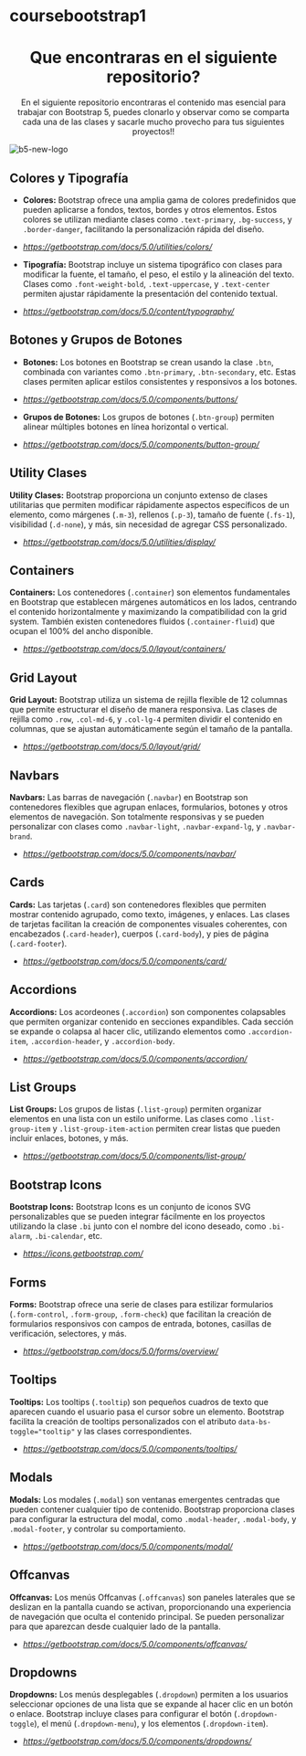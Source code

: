 # coursebootstrap1
<h1 align="center">Que encontraras en el siguiente repositorio?</h1>

<p align="center">En el siguiente repositorio encontraras el contenido mas esencial para trabajar con Bootstrap 5, puedes clonarlo y observar como se comparta cada una de las clases y sacarle mucho provecho para tus siguientes proyectos!!</p>
    
   ![b5-new-logo](https://github.com/user-attachments/assets/aeac61d0-cb34-401d-bcab-47125ab78db1)


## Colores y Tipografía

 - **Colores:**
 Bootstrap ofrece una amplia gama de colores predefinidos que pueden aplicarse a fondos, textos, bordes y otros elementos. Estos colores se utilizan mediante clases como `.text-primary`, `.bg-success`, y `.border-danger`, facilitando la personalización rápida del diseño.

- *https://getbootstrap.com/docs/5.0/utilities/colors/*

-   **Tipografía:** 
Bootstrap incluye un sistema tipográfico con clases para modificar la fuente, el tamaño, el peso, el estilo y la alineación del texto. Clases como `.font-weight-bold`, `.text-uppercase`, y `.text-center` permiten ajustar rápidamente la presentación del contenido textual.

- *https://getbootstrap.com/docs/5.0/content/typography/*




## Botones y Grupos de Botones

 - **Botones:** Los botones en Bootstrap se crean usando la clase `.btn`,
   combinada con variantes como `.btn-primary`, `.btn-secondary`, etc.
   Estas clases permiten aplicar estilos consistentes y responsivos a
   los botones.

- *https://getbootstrap.com/docs/5.0/components/buttons/*

 -   **Grupos de Botones:** Los grupos de botones (`.btn-group`) permiten alinear múltiples botones en línea horizontal o vertical.

 - *https://getbootstrap.com/docs/5.0/components/button-group/*

## Utility Clases

   **Utility Clases:** Bootstrap proporciona un conjunto extenso de clases utilitarias que permiten modificar rápidamente aspectos específicos de un elemento, como márgenes (`.m-3`), rellenos (`.p-3`), tamaño de fuente (`.fs-1`), visibilidad (`.d-none`), y más, sin necesidad de agregar CSS personalizado.

- *https://getbootstrap.com/docs/5.0/utilities/display/*

## Containers

   **Containers:** Los contenedores (`.container`) son elementos fundamentales en Bootstrap que establecen márgenes automáticos en los lados, centrando el contenido horizontalmente y maximizando la compatibilidad con la grid system. También existen contenedores fluidos (`.container-fluid`) que ocupan el 100% del ancho disponible.

- *https://getbootstrap.com/docs/5.0/layout/containers/*

## Grid Layout

   **Grid Layout:** Bootstrap utiliza un sistema de rejilla flexible de 12 columnas que permite estructurar el diseño de manera responsiva. Las clases de rejilla como `.row`, `.col-md-6`, y `.col-lg-4` permiten dividir el contenido en columnas, que se ajustan automáticamente según el tamaño de la pantalla.

- *https://getbootstrap.com/docs/5.0/layout/grid/*

## Navbars

   **Navbars:** Las barras de navegación (`.navbar`) en Bootstrap son contenedores flexibles que agrupan enlaces, formularios, botones y otros elementos de navegación. Son totalmente responsivas y se pueden personalizar con clases como `.navbar-light`, `.navbar-expand-lg`, y `.navbar-brand`.

- *https://getbootstrap.com/docs/5.0/components/navbar/*

## Cards

   **Cards:** Las tarjetas (`.card`) son contenedores flexibles que permiten mostrar contenido agrupado, como texto, imágenes, y enlaces. Las clases de tarjetas facilitan la creación de componentes visuales coherentes, con encabezados (`.card-header`), cuerpos (`.card-body`), y pies de página (`.card-footer`).

- *https://getbootstrap.com/docs/5.0/components/card/*

## Accordions

   **Accordions:** Los acordeones (`.accordion`) son componentes colapsables que permiten organizar contenido en secciones expandibles. Cada sección se expande o colapsa al hacer clic, utilizando elementos como `.accordion-item`, `.accordion-header`, y `.accordion-body`.

- *https://getbootstrap.com/docs/5.0/components/accordion/*

## List Groups

   **List Groups:** Los grupos de listas (`.list-group`) permiten organizar elementos en una lista con un estilo uniforme. Las clases como `.list-group-item` y `.list-group-item-action` permiten crear listas que pueden incluir enlaces, botones, y más.

- *https://getbootstrap.com/docs/5.0/components/list-group/*

## Bootstrap Icons

   **Bootstrap Icons:** Bootstrap Icons es un conjunto de iconos SVG personalizables que se pueden integrar fácilmente en los proyectos utilizando la clase `.bi` junto con el nombre del icono deseado, como `.bi-alarm`, `.bi-calendar`, etc.

- *https://icons.getbootstrap.com/*

## Forms

   **Forms:** Bootstrap ofrece una serie de clases para estilizar formularios (`.form-control`, `.form-group`, `.form-check`) que facilitan la creación de formularios responsivos con campos de entrada, botones, casillas de verificación, selectores, y más.

- *https://getbootstrap.com/docs/5.0/forms/overview/*

## Tooltips

   **Tooltips:** Los tooltips (`.tooltip`) son pequeños cuadros de texto que aparecen cuando el usuario pasa el cursor sobre un elemento. Bootstrap facilita la creación de tooltips personalizados con el atributo `data-bs-toggle="tooltip"` y las clases correspondientes.

- *https://getbootstrap.com/docs/5.0/components/tooltips/*

## Modals

   **Modals:** Los modales (`.modal`) son ventanas emergentes centradas que pueden contener cualquier tipo de contenido. Bootstrap proporciona clases para configurar la estructura del modal, como `.modal-header`, `.modal-body`, y `.modal-footer`, y controlar su comportamiento.

- *https://getbootstrap.com/docs/5.0/components/modal/*

## Offcanvas

   **Offcanvas:** Los menús Offcanvas (`.offcanvas`) son paneles laterales que se deslizan en la pantalla cuando se activan, proporcionando una experiencia de navegación que oculta el contenido principal. Se pueden personalizar para que aparezcan desde cualquier lado de la pantalla.

- *https://getbootstrap.com/docs/5.0/components/offcanvas/*

## Dropdowns

   **Dropdowns:** Los menús desplegables (`.dropdown`) permiten a los usuarios seleccionar opciones de una lista que se expande al hacer clic en un botón o enlace. Bootstrap incluye clases para configurar el botón (`.dropdown-toggle`), el menú (`.dropdown-menu`), y los elementos (`.dropdown-item`).

- *https://getbootstrap.com/docs/5.0/components/dropdowns/*


